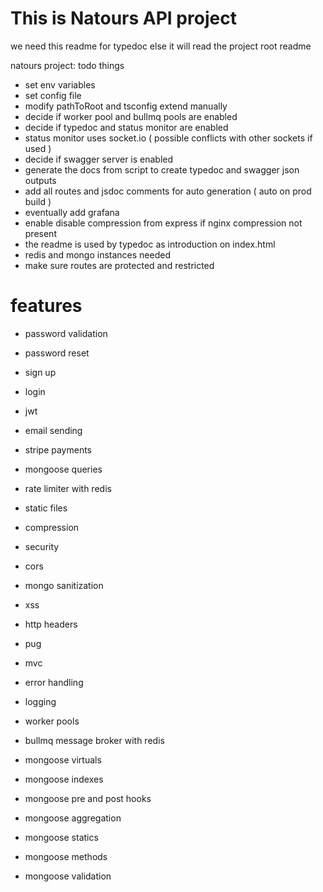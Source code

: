 # This is Natours API project

we need this readme for typedoc else it will read the project root readme

natours project: todo things

- set env variables
- set config file
- modify pathToRoot and tsconfig extend manually
- decide if worker pool and bullmq pools are enabled
- decide if typedoc and status monitor are enabled
- status monitor uses socket.io ( possible conflicts with other sockets if used
  )
- decide if swagger server is enabled
- generate the docs from script to create typedoc and swagger json outputs
- add all routes and jsdoc comments for auto generation ( auto on prod build )
- eventually add grafana
- enable disable compression from express if nginx compression not present
- the readme is used by typedoc as introduction on index.html
- redis and mongo instances needed
- make sure routes are protected and restricted

# features

- password validation
- password reset
- sign up
- login
- jwt
- email sending
- stripe payments
- mongoose queries
- rate limiter with redis
- static files
- compression
- security
- cors
- mongo sanitization
- xss
- http headers
- pug
- mvc
- error handling
- logging
- worker pools
- bullmq message broker with redis

- mongoose virtuals
- mongoose indexes
- mongoose pre and post hooks
- mongoose aggregation
- mongoose statics
- mongoose methods
- mongoose validation

